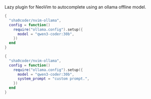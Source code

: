 
Lazy plugin for NeoVim to autocomplete using an ollama offline model.



```lua
{
  "sha0coder/nvim-ollama",
  config = function()
    require("ollama.config").setup({
      model = "qwen3-coder:30b",
    })
  end
}
```



```lua
{
  "sha0coder/nvim-ollama",
  config = function()
    require("ollama.config").setup({
      model = "qwen3-coder:30b", 
      system_prompt = "custom prompt.",
    })
  end
}
```
